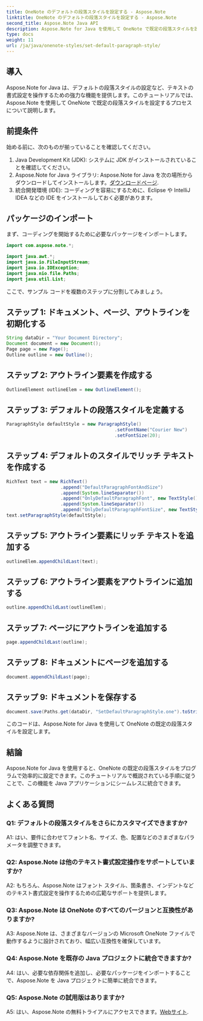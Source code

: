 ```yaml
---
title: OneNote のデフォルトの段落スタイルを設定する - Aspose.Note
linktitle: OneNote のデフォルトの段落スタイルを設定する - Aspose.Note
second_title: Aspose.Note Java API
description: Aspose.Note for Java を使用して OneNote で既定の段落スタイルを設定する方法を学習します。 Java アプリケーションで効率的なテキストの書式設定を行うには、ステップバイステップのガイドに従ってください。
type: docs
weight: 11
url: /ja/java/onenote-styles/set-default-paragraph-style/
---
```

## 導入

Aspose.Note for Java は、デフォルトの段落スタイルの設定など、テキストの書式設定を操作するための強力な機能を提供します。このチュートリアルでは、Aspose.Note を使用して OneNote で既定の段落スタイルを設定するプロセスについて説明します。

## 前提条件

始める前に、次のものが揃っていることを確認してください。

1. Java Development Kit (JDK): システムに JDK がインストールされていることを確認してください。
2.  Aspose.Note for Java ライブラリ: Aspose.Note for Java を次の場所からダウンロードしてインストールします。[ダウンロードページ](https://releases.aspose.com/note/java/).
3. 統合開発環境 (IDE): コーディングを容易にするために、Eclipse や IntelliJ IDEA などの IDE をインストールしておく必要があります。

## パッケージのインポート

まず、コーディングを開始するために必要なパッケージをインポートします。

```java
import com.aspose.note.*;

import java.awt.*;
import java.io.FileInputStream;
import java.io.IOException;
import java.nio.file.Paths;
import java.util.List;
```

ここで、サンプル コードを複数のステップに分割してみましょう。

## ステップ 1: ドキュメント、ページ、アウトラインを初期化する

```java
String dataDir = "Your Document Directory";
Document document = new Document();
Page page = new Page();
Outline outline = new Outline();
```

## ステップ 2: アウトライン要素を作成する

```java
OutlineElement outlineElem = new OutlineElement();
```

## ステップ 3: デフォルトの段落スタイルを定義する

```java
ParagraphStyle defaultStyle = new ParagraphStyle()
										.setFontName("Courier New")
										.setFontSize(20);
```

## ステップ 4: デフォルトのスタイルでリッチ テキストを作成する

```java
RichText text = new RichText()
					.append("DefaultParagraphFontAndSize")
					.append(System.lineSeparator())
					.append("OnlyDefaultParagraphFont", new TextStyle().setFontSize(14))
					.append(System.lineSeparator())
					.append("OnlyDefaultParagraphFontSize", new TextStyle().setFontName("Verdana"));
text.setParagraphStyle(defaultStyle);
```

## ステップ 5: アウトライン要素にリッチ テキストを追加する

```java
outlineElem.appendChildLast(text);
```

## ステップ 6: アウトライン要素をアウトラインに追加する

```java
outline.appendChildLast(outlineElem);
```

## ステップ 7: ページにアウトラインを追加する

```java
page.appendChildLast(outline);
```

## ステップ 8: ドキュメントにページを追加する

```java
document.appendChildLast(page);
```

## ステップ 9: ドキュメントを保存する

```java
document.save(Paths.get(dataDir, "SetDefaultParagraphStyle.one").toString());
```

このコードは、Aspose.Note for Java を使用して OneNote の既定の段落スタイルを設定します。

## 結論

Aspose.Note for Java を使用すると、OneNote の既定の段落スタイルをプログラムで効率的に設定できます。このチュートリアルで概説されている手順に従うことで、この機能を Java アプリケーションにシームレスに統合できます。

## よくある質問

### Q1: デフォルトの段落スタイルをさらにカスタマイズできますか?

A1: はい、要件に合わせてフォント名、サイズ、色、配置などのさまざまなパラメータを調整できます。

### Q2: Aspose.Note は他のテキスト書式設定操作をサポートしていますか?

A2: もちろん、Aspose.Note はフォント スタイル、箇条書き、インデントなどのテキスト書式設定を操作するための広範なサポートを提供します。

### Q3: Aspose.Note は OneNote のすべてのバージョンと互換性がありますか?

A3: Aspose.Note は、さまざまなバージョンの Microsoft OneNote ファイルで動作するように設計されており、幅広い互換性を確保しています。

### Q4: Aspose.Note を既存の Java プロジェクトに統合できますか?

A4: はい、必要な依存関係を追加し、必要なパッケージをインポートすることで、Aspose.Note を Java プロジェクトに簡単に統合できます。

### Q5: Aspose.Note の試用版はありますか?

 A5: はい、Aspose.Note の無料トライアルにアクセスできます。[Webサイト](https://releases.aspose.com/).